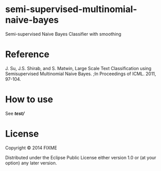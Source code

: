 # semi-supervised-multinomial-naive-bayes

Semi-supervised Naive Bayes Classifier with smoothing

# Reference

J. Su, J.S. Shirab,  and S. Matwin,  Large Scale Text Classification using Semisupervised Multinomial Naive Bayes.  ;In Proceedings of ICML. 2011, 97-104.

# How to use

See ***test/***

# License

Copyright © 2014 FIXME

Distributed under the Eclipse Public License either version 1.0 or (at
your option) any later version.

